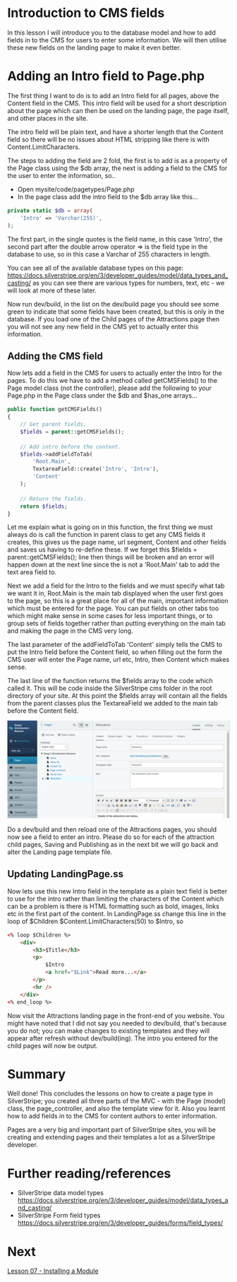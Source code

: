 # Introduction to CMS fields

In this lesson I will introduce you to the database model and how to add fields in to the CMS for users to enter some information. We will then utilise these new fields on the landing page to make it even better.

# Adding an Intro field to Page.php

The first thing I want to do is to add an Intro field for all pages, above the Content field in the CMS. This intro field will be used for a short description about the page which can then be used on the landing page, the page itself, and other places in the site.

The intro field will be plain text, and have a shorter length that the Content field so there will be no issues about HTML stripping like there is with Content.LimitCharacters.

The steps to adding the field are 2 fold, the first is to add is as a property of the Page class using the $db array, the next is adding a field to the CMS for the user to enter the information, so..

* Open mysite/code/pagetypes/Page.php
* In the page class add the intro field to the $db array like this...

```php
private static $db = array(
    'Intro' => 'Varchar(255)',
);
```

The first part, in the single quotes is the field name, in this case 'Intro', the second part after the double arrow operator => is the field type in the database to use, so in this case a Varchar of 255 characters in length.

You can see all of the available database types on this page: https://docs.silverstripe.org/en/3/developer_guides/model/data_types_and_casting/ as you can see there are various types for numbers, text, etc - we will look at more of these later.

Now run dev/build, in the list on the dev/build page you should see some green to indicate that some fields have been created, but this is only in the database. If you load one of the Child pages of the Attractions page then you will not see any new field in the CMS yet to actually enter this information.

## Adding the CMS field

Now lets add a field in the CMS for users to actually enter the Intro for the pages. To do this we have to add a method called getCMSFields() to the Page model class (not the controller), please add the following to your Page.php in the Page class under the $db and $has_one arrays...

```php
public function getCMSFields()
{
    // Get parent fields.
    $fields = parent::getCMSFields();

    // Add intro before the content.
    $fields->addFieldToTab(
        'Root.Main',
        TextareaField::create('Intro', 'Intro'),
        'Content'
    );

    // Return the fields.
    return $fields;
}
```

Let me explain what is going on in this function, the first thing we must always do is call the function in parent class to get any CMS fields it creates, this gives us the page name, url segment, Content and other fields and saves us having to re-define these. If we forget this $fields = parent::getCMSFields(); line then things will be broken and an error will happen down at the next line since the is not a 'Root.Main' tab to add the text area field to.

Next we add a field for the Intro to the fields and we must specify what tab we want it in, Root.Main is the main tab displayed when the user first goes to the page, so this is a great place for all of the main, important information which must be entered for the page. You can put fields on other tabs too which might make sense in some cases for less important things, or to group sets of fields together rather than putting everything on the main tab and making the page in the CMS very long.

The last parameter of the addFieldToTab 'Content' simply tells the CMS to put the Intro field before the Content field, so when filling out the form the CMS user will enter the Page name, url etc, Intro, then Content which makes sense.

The last line of the function returns the $fields array to the code which called it. This will be code inside the SilverStripe cms folder in the root directory of your site. At this point the $fields array will contain all the fields from the parent classes plus the TextareaField we added to the main tab before the Content field.

![Intro field](img/06_intro-cms-field.png "Intro field")

Do a dev/build and then reload one of the Attractions pages, you should now see a field to enter an intro. Please do so for each of the attraction child pages, Saving and Publishing as in the next bit we will go back and alter the Landing page template file.

## Updating LandingPage.ss

Now lets use this new Intro field in the template as a plain text field is better to use for the intro rather than limiting the characters of the Content which can be a problem is there is HTML formatting such as bold, images, links etc in the first part of the content. In LandingPage.ss change this line in the loop of $Children $Content.LimitCharacters(50) to $Intro, so

```html
<% loop $Children %>
    <div>
        <h3>$Title</h3>
        <p>
            $Intro
            <a href="$Link">Read more...</a>
        </p>
        <hr />
    </div>
<% end_loop %>
```

Now visit the Attractions landing page in the front-end of you website. You might have noted that I did not say you needed to dev/build, that's because you do not; you can make changes to existing templates and they will appear after refresh without dev/build(ing). The intro you entered for the child pages will now be output.

# Summary

Well done! This concludes the lessons on how to create a page type in SilverStripe; you created all three parts of the MVC - with the Page (model) class, the page_controller, and also the template view for it. Also you learnt how to add fields in to the CMS for content authors to enter information.

Pages are a very big and important part of SilverStripe sites, you will be creating and extending pages and their templates a lot as a SilverStripe developer.

# Further reading/references

* SilverStripe data model types https://docs.silverstripe.org/en/3/developer_guides/model/data_types_and_casting/
* SilverStripe Form field types https://docs.silverstripe.org/en/3/developer_guides/forms/field_types/

# Next

[Lesson 07 - Installing a Module](07_InstallingAModule.md)